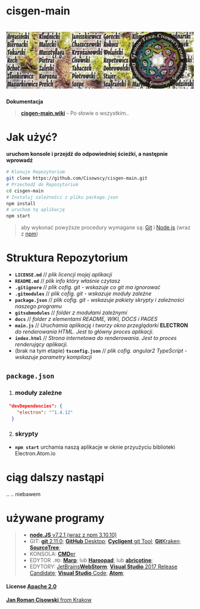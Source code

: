 # cisgen-main
# ![](docs/cisgen.logo.jpg)

**Dokumentacja**
> [**cisgen-main.wiki**](https://github.com/Cisowscy/cisgen-main/wiki) - Po słowie o wszystkim..

# Jak użyć?
**uruchom konsole i przejdź do odpowiedniej ścieżki, a następnie wprowadź**

```bash
# Klonuje Repozytorium
git clone https://github.com/Cisowscy/cisgen-main.git
# Przechodź do Repozytorium
cd cisgen-main
# Instaluj zależności z pliku package.json
npm install
# uruchom tę aplikację
npm start
```
> aby wykonać powyższe procedury wymagane są: [Git](https://git-scm.com) i  [Node.js](https://nodejs.org/en/download/) (wraz z [npm](http://npmjs.com)) 



# Struktura Repozytorium

- **`LICENSE.md`** // *plik licencji mojej aplikacji*
- **`README.md`** // *plik info który właśnie czytasz*
- **`.gitignore`** // *plik cofig. git - wskazuje co git ma ignorować*
- **`.gitmodules`** // *plik cofig. git - wskazuje moduły zależne*
- **`package.json`** // *plik cofig. git - wskazuje pakiety skrypty i zależności naszego programu*
- **`gitsubmodules`** // *folder z modułami zależnymi*
- **`docs`** // *folder z elementami README, WIKI, DOCS i PAGES*
- **`main.js`** // *Uruchamia aplikację i tworzy okno przeglądarki* **ELECTRON** *do renderowania HTML. Jest to główny proces aplikacji.*
- **`index.html`** // *Strona internetowa do renderowania. Jest to proces renderujący aplikacji.*
-  (brak na tym etapie) **`tsconfig.json`** // *plik cofig. angular2 TypeScript - wskazuje parametry kompilacji* 



## `package.json`
1. ### moduły zależne
```json
 "devDependencies": {
    "electron": "^1.4.12"
  }
```


2. ### skrypty

- **`npm start`** urchamia naszą aplikacje w oknie przyużyciu biblioteki Electron.Atom.io


# ciąg dalszy nastąpi

..
.. niebawem

# używane programy

>- [**node.JS**  v7.2.1 (wraz z npm 3.10.10)](https://nodejs.org/en/download/current/)
>- GIT: [**git** 2.11.0](https://git-scm.com/downloads); [**GitHub** Desktop](https://desktop.github.com/); [**Cycligent** git Tool](https://www.cycligent.com/git-tool); [**Git**Kraken](https://www.gitkraken.com/); [**SourceTree**](https://www.sourcetreeapp.com/); 
>- KONSOLA: [**CMD**er](http://cmder.net/)
>- EDYTOR `.MD`:  [**Marp**](https://yhatt.github.io/marp/); lub [**Haroopad**](http://pad.haroopress.com/); lub  [**abricotine**](http://abricotine.brrd.fr/); 
> - EDYTORY:  [JetBrains**WebStorm**](https://www.jetbrains.com/webstorm/);  [**Visual Studio** 2017 Release Candidate](https://www.visualstudio.com/pl/vs/visual-studio-2017-rc/);  [**Visual Studio** Code](https://code.visualstudio.com/insiders);  [**Atom**](https://atom.io/beta); 

#### License [Apache 2.0](LICENSE.md)
[**Jan Roman Cisowski** from Krakow](https://www.facebook.com/JanRomanCisowski)
